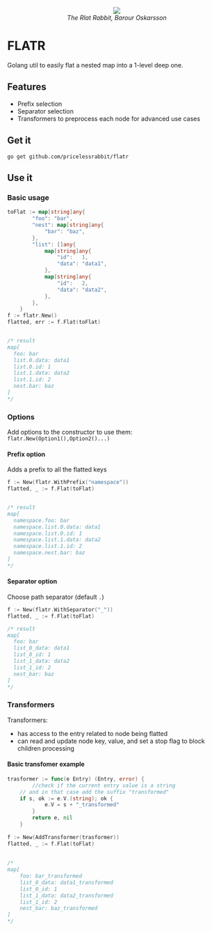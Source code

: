 <p align="center">
  <img src="https://user-images.githubusercontent.com/22039194/224507070-5e534128-a350-421a-8cb8-3bef2ecce729.png" /><br>
  <i>The Rlat Rabbit,  Barour Oskarsson</i>
</p>

# FLATR

Golang util to easily flat a nested map into a 1-level deep one.

## Features

* Prefix selection
* Separator selection
* Transformers to preprocess each node for advanced use cases

## Get it

`go get github.com/pricelessrabbit/flatr`

## Use it

### Basic usage

```go
toFlat := map[string]any{
		"foo": "bar",
		"nest": map[string]any{
			"bar": "baz",
		},
		"list": []any{
			map[string]any{
				"id":   1,
				"data": "data1",
			},
			map[string]any{
				"id":   2,
				"data": "data2",
			},
		},
	}
f := flatr.New()
flatted, err := f.Flat(toFlat)


/* result
map[
  foo: bar 
  list.0.data: data1 
  list.0.id: 1 
  list.1.data: data2 
  list.1.id: 2 
  nest.bar: baz
]
*/
```

### Options

Add options to the constructor to use them: `flatr.New(Option1(),Option2()...)`

#### Prefix option

Adds a prefix to all the flatted keys

```go
f := New(flatr.WithPrefix("namespace"))
flatted, _ := f.Flat(toFlat)


/* result
map[
  namespace.foo: bar 
  namespace.list.0.data: data1 
  namespace.list.0.id: 1 
  namespace.list.1.data: data2 
  namespace.list.1.id: 2 
  namespace.nest.bar: baz
]
*/
```


#### Separator option

Choose path separator (default `.`)


```go
f := New(flatr.WithSeparator("_"))
flatted, _ := f.Flat(toFlat)

/* result
map[
  foo: bar
  list_0_data: data1
  list_0_id: 1
  list_1_data: data2
  list_1_id: 2
  nest_bar: baz
]
*/
```

### Transformers

Transformers:
* has access to the entry related to node being flatted
* can read and update node key, value, and set a stop flag  to block children processing

#### Basic transfomer example

```go
trasformer := func(e Entry) (Entry, error) {
		//check if the current entry value is a string
    // and in that case add the suffix "transformed"
    if s, ok := e.V.(string); ok {
			e.V = s + "_transformed"
		}
		return e, nil
	}
  
f := New(AddTransformer(trasformer))
flatted, _ := f.Flat(toFlat)
  
  
/*
map[
	foo: bar_transformed
	list_0_data: data1_transformed
	list_0_id: 1
	list_1_data: data2_transformed
	list_1_id: 2
	nest_bar: baz_transformed
]
*/
```
